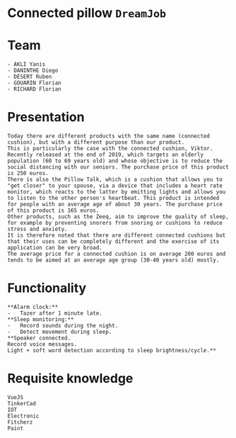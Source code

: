 # Connected pillow `DreamJob`
# Team 
    - AKLI Yanis
    - DANINTHE Diego 
    - DÉSERT Ruben 
    - GOUARIN Florian
    - RICHARD Florian
# Presentation
    Today there are different products with the same name (connected cushion), but with a different purpose than our product.
    This is particularly the case with the connected cushion, Viktor. Recently released at the end of 2019, which targets an elderly population (60 to 69 years old) and whose objective is to reduce the social distancing with our seniors. The purchase price of this product is 250 euros.
    There is also the Pillow Talk, which is a cushion that allows you to "get closer" to your spouse, via a device that includes a heart rate monitor, which reacts to the latter by emitting lights and allows you to listen to the other person's heartbeat. This product is intended for people with an average age of about 30 years. The purchase price of this product is 165 euros.
    Other products, such as the Zeeq, aim to improve the quality of sleep, for example by preventing snorers from snoring or cushions to reduce stress and anxiety.
    It is therefore noted that there are different connected cushions but that their uses can be completely different and the exercise of its application can be very broad.
    The average price for a connected cushion is on average 200 euros and tends to be aimed at an average age group (30-40 years old) mostly.
    
# Functionality
    **Alarm clock:** 
    -   Tazer after 1 minute late.
    **Sleep monitoring:**
    -   Record sounds during the night.
    -   Detect movement during sleep.
    **Speaker connected.
    Record voice messages.
    Light + soft word detection according to sleep brightness/cycle.**
    
# Requisite knowledge
    VueJS
    TinkerCad
    IOT
    Electronic
    Fitcherz
    Paint
    

    
    

    
    
    
    
